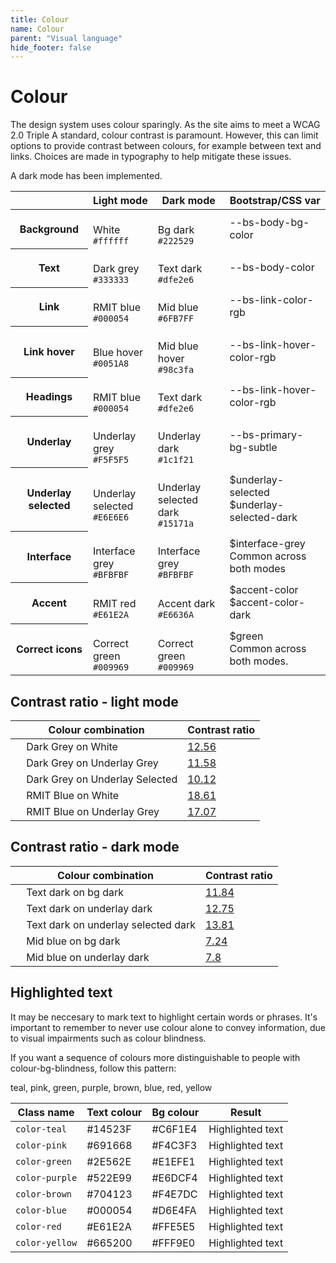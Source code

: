 ```yaml
---
title: Colour
name: Colour
parent: "Visual language"
hide_footer: false
---
```

<h1 class="margin-top-zero">Colour</h1>
<p class="lead">The design system uses colour sparingly. As the site aims to meet a WCAG 2.0 Triple A standard, colour contrast is paramount. However, this can limit options to provide contrast between colours, for example between text and links. Choices are made in typography to help mitigate these issues.</p>
<p>A dark mode has been implemented.</p>
<!--
<h2>Primary text</h2>
<div class="row margin-top-lg">
	<div class="col-md-6">
		<div class="swatch">
			<div class="colour colour-bg-dark-grey"></div>
			<div class="description">
				<h5>Dark Grey</h5>
				<p class="small">
					<code>#333333</code><br />Primary colour for all text.
				</p>
			</div>
		</div>
	</div>
	<div class="col-md-6"> 
		<div class="swatch">
			<div class="colour colour-bg-rmit-blue"></div>
			<div class="description">
				<h5>RMIT Blue</h5>
				<p class="small">
					<code>#000054</code><br />Used for links and titles
				</p>
			</div>
		</div>
	</div>
</div>
<div class="row">
	<div class="col-md-6">
		<div class="swatch">
			<div class="colour colour-bg-blue-70"></div>
			<div class="description">
				<h5>Blue 70</h5>
				<p class="small">
					<code>#4D4D88</code><br />70% tint of RMIT blue. Used for visited links, disabled primary buttons
				</p>
			</div>
		</div>
	</div>
	<div class="col-md-6"> 
		<div class="swatch">
			<div class="colour colour-bg-blue-hover"></div>
			<div class="description">
				<h5>Blue Hover</h5>
				<p class="small">
					<code>#0056b3</code><br />Hover state for links and buttons
				</p>
			</div>
		</div>
	</div>
</div>
<h2>Other</h2>
<div class="row margin-top-lg">
	<div class="col-md-6">
		<div class="swatch">
			<div class="colour colour-bg-rmit-red"></div>
			<div class="description">
				<h5>Dark Grey</h5>
				<p class="small">
					<code>#E61E2A</code><br />Accent colour use sparingly
				</p>
			</div>
		</div>
	</div>
	<div class="col-md-6"> 
		<div class="swatch">
			<div class="colour colour-bg-correct-green"></div>
			<div class="description">
				<h5>Correct Green</h5>
				<p class="small">
					<code>#009969</code><br />Only used for correct icons
				</p>
			</div>
		</div>
	</div>
</div>
<div class="row">
	<div class="col-md-6">
		<div class="swatch">
			<div class="colour colour-bg-white"></div>
			<div class="description">
				<h5>White</h5>
				<p class="small">
					<code>#FFFFFF</code><br />Base background
				</p>
			</div>
		</div>
	</div>
	<div class="col-md-6"> 
		<div class="swatch">
			<div class="colour colour-bg-interface-grey"></div>
			<div class="description">
				<h5>Interface Grey</h5>
				<p class="small">
					<code>#BFBFBF</code><br />Used for borders, boxes etc.
				</p>
			</div>
		</div>
	</div>
</div>
<div class="row">
	<div class="col-md-6">
		<div class="swatch">
			<div class="colour colour-bg-underlay-grey"></div>
			<div class="description">
				<h5>Underlay Grey</h5>
				<p class="small">
					<code>#F5F5F5</code><br />Background for boxes, panels etc.
				</p>
			</div>
		</div>
	</div>
	<div class="col-md-6"> 
		<div class="swatch">
			<div class="colour colour-bg-underlay-selected"></div>
			<div class="description">
				<h5>Underlay Selected</h5>
				<p class="small">
					<code>#E6E6E6</code><br />Right navigation, selected section. Rollover colour for buttons.
				</p>
			</div>
		</div>
	</div>
</div>
 -->

<div class="table-responsive">
<table class="table table-striped sick-of-this">
<thead>
<tr>
	<th></th>
	<th>Light mode</th>
	<th>Dark mode</th>
	<th>Bootstrap/CSS var</th>
</tr>
</thead>
<tbody>
<tr>
	<th>Background</th>
	<td>
		<div class="swatch2">
			<div class="colour-md colour-bg-white">&nbsp;</div>
			<div class="small">White<br /><code>#ffffff</code></div>
		</div>
	</td>
	<td>
		<div class="swatch2">
			<div class="colour-md colour-bg-bg-dark">&nbsp;</div>
			<div class="small">Bg dark<br /><code>#222529</code></div>
		</div>
	</td>
	<td class="small">--bs-body-bg-color</td>
</tr>
<tr>
	<th>Text</th>
	<td>
		<div class="swatch2">
			<div class="colour-md colour-bg-dark-grey">&nbsp;</div>
			<div class="small">Dark grey<br /><code>#333333</code></div>
		</div>
	</td>
	<td>
		<div class="swatch2">
			<div class="colour-md colour-bg-text-dark">&nbsp;</div>
			<div class="small">Text dark<br /><code>#dfe2e6</code></div>
		</div>
	</td>
	<td class="small">--bs-body-color</td>
</tr>
<tr>
	<th>Link</th>
	<td>
		<div class="swatch2">
			<div class="colour-md colour-bg-rmit-blue">&nbsp;</div>
			<div class="small">RMIT blue<br /><code>#000054</code></div>
		</div>
	</td>
	<td>
		<div class="swatch2">
			<div class="colour-md colour-bg-link-dark">&nbsp;</div>
			<div class="small">Mid blue<br /><code>#6FB7FF</code></div>
		</div>
	</td>
	<td class="small">--bs-link-color-rgb</td>
</tr>
<tr>
	<th>Link hover</th>
	<td>
		<div class="swatch2">
			<div class="colour-md colour-bg-blue-hover">&nbsp;</div>
			<div class="small">Blue hover<br /><code>#0051A8</code></div>
		</div>
	</td>
	<td>
		<div class="swatch2">
			<div class="colour-md colour-bg-link-hover-dark">&nbsp;</div>
			<div class="small">Mid blue hover<br /><code>#98c3fa</code></div>
		</div>
	</td>
	<td class="small">--bs-link-hover-color-rgb</td>
</tr>
<tr>
	<th>Headings</th>
	<td>
		<div class="swatch2">
			<div class="colour-md colour-bg-rmit-blue">&nbsp;</div>
			<div class="small">RMIT blue<br /><code>#000054</code></div>
		</div>
	</td>
	<td>
		<div class="swatch2">
			<div class="colour-md colour-bg-text-dark">&nbsp;</div>
			<div class="small">Text dark<br /><code>#dfe2e6</code></div>
		</div>
	</td>
	<td class="small">--bs-link-hover-color-rgb</td>
</tr>
<tr>
	<th>Underlay</th>
	<td>
		<div class="swatch2">
			<div class="colour-md colour-bg-underlay-grey">&nbsp;</div>
			<div class="small">Underlay grey<br /><code>#F5F5F5</code></div>
		</div>
	</td>
	<td>
		<div class="swatch2">
			<div class="colour-md colour-bg-underlay-dark">&nbsp;</div>
			<div class="small">Underlay dark<br /><code>#1c1f21</code></div>
		</div>
	</td>
	<td class="small">--bs-primary-bg-subtle</td>
</tr>
<tr>
	<th>Underlay selected</th>
	<td>
		<div class="swatch2">
			<div class="colour-md colour-bg-underlay-selected">&nbsp;</div>
			<div class="small">Underlay selected<br /><code>#E6E6E6</code></div>
		</div>
	</td>
	<td>
		<div class="swatch2">
			<div class="colour-md colour-bg-underlay-selected-dark">&nbsp;</div>
			<div class="small">Underlay selected dark<br /><code>#15171a</code></div>
		</div>
	</td>
	<td class="small">$underlay-selected<br />$underlay-selected-dark<br /></td>
</tr>
<tr>
	<th>Interface</th>
	<td>
		<div class="swatch2">
			<div class="colour-md colour-bg-interface-grey">&nbsp;</div>
			<div class="small">Interface grey<br /><code>#BFBFBF</code></div>
		</div>
	</td>
	<td>
		<div class="swatch2">
			<div class="colour-md colour-bg-interface-grey">&nbsp;</div>
			<div class="small">Interface grey<br /><code>#BFBFBF</code></div>
		</div>
	</td>
	<td class="small">$interface-grey<br />Common across both modes</td>
</tr>
<tr>
	<th>Accent</th>
	<td>
		<div class="swatch2">
			<div class="colour-md colour-bg-rmit-red">&nbsp;</div>
			<div class="small">RMIT red<br /><code>#E61E2A</code></div>
		</div>
	</td>
	<td>
		<div class="swatch2">
			<div class="colour-md colour-bg-accent-dark">&nbsp;</div>
			<div class="small">Accent dark<br /><code>#E6636A</code></div>
		</div>
	</td>
	<td class="small">$accent-color<br />$accent-color-dark</td>
</tr>
<tr>
	<th>Correct icons</th>
	<td>
		<div class="swatch2">
			<div class="colour-md colour-bg-correct-green">&nbsp;</div>
			<div class="small">Correct green<br /><code>#009969</code></div>
		</div>
	</td>
	<td>
		<div class="swatch2">
			<div class="colour-md colour-bg-correct-green">&nbsp;</div>
			<div class="small">Correct green<br /><code>#009969</code></div>
		</div>
	</td>
	<td class="small">$green<br />Common across both modes.</td>
</tr>
</tbody>
</table>
<a name="contrast-table"></a>
<h2 class="h3 margin-top-xl">Contrast ratio - light mode</h2>
<div class="table-responsive margin-top-zero">
<table class="table table-striped">
<thead>
<tr>
	<th>Colour combination</th>
	<th>Contrast ratio</th>
</tr>
</thead>
<tbody>
<tr>
	<td>
		<span class="colour-bg-sm colour-bg-dark-grey">&nbsp;</span>
		<span class="colour-bg-sm colour-bg-white">&nbsp;</span>
		Dark Grey on White</td>
	<td><a href="https://www.siegemedia.com/contrast-ratio#%23333333-on-white">12.56</a></td>
</tr>
<tr>
	<td>
		<span class="colour-bg-sm colour-bg-dark-grey">&nbsp;</span>
		<span class="colour-bg-sm colour-bg-underlay-grey">&nbsp;</span>
		Dark Grey on Underlay Grey</td>
	<td><a href="https://www.siegemedia.com/contrast-ratio#%23333333-on-%23f5f5f5">11.58</a></td>
</tr>
<tr>
	<td>
		<span class="colour-bg-sm colour-bg-dark-grey">&nbsp;</span>
		<span class="colour-bg-sm colour-bg-underlay-selected">&nbsp;</span>
		Dark Grey on Underlay Selected</td>
	<td><a href="https://www.siegemedia.com/contrast-ratio#%23333333-on-%23E6E6E6">10.12</a></td>
</tr>
<tr>
	<td>
		<span class="colour-bg-sm colour-bg-rmit-blue">&nbsp;</span>
		<span class="colour-bg-sm colour-bg-white">&nbsp;</span>
		RMIT Blue on White</td>
	<td><a href="https://www.siegemedia.com/contrast-ratio#%23000054-on-white">18.61</a></td>
</tr>
<tr>
	<td>
		<span class="colour-bg-sm colour-bg-rmit-blue">&nbsp;</span>
		<span class="colour-bg-sm colour-bg-underlay-grey">&nbsp;</span>
		RMIT Blue on Underlay Grey</td>
	<td><a href="https://www.siegemedia.com/contrast-ratio#%23000054-on-%23f5f5f5">17.07</a></td>
</tr>  
</tbody>
</table>
</div>
<h2 class="h3 margin-top-xl">Contrast ratio - dark mode</h2>
<div class="table-responsive margin-top-zero">
<table class="table table-striped">
<thead>
<tr>
	<th>Colour combination</th>
	<th>Contrast ratio</th>
</tr>
</thead>
<tbody>
<tr>
	<td>
		<span class="colour-bg-sm colour-bg-text-dark">&nbsp;</span>
		<span class="colour-bg-sm colour-bg-bg-dark">&nbsp;</span>
		Text dark on bg dark</td>
	<td><a href="https://www.siegemedia.com/contrast-ratio#%23dfe2e6-on-white">11.84</a></td>
</tr>
<tr>
	<td>
		<span class="colour-bg-sm colour-bg-text-dark">&nbsp;</span>
		<span class="colour-bg-sm colour-bg-underlay-dark">&nbsp;</span>
		Text dark on underlay dark</td>
	<td><a href="https://www.siegemedia.com/contrast-ratio#%23dfe2e6-on-%231c1f21">12.75</a></td>
</tr>
<tr>
	<td>
		<span class="colour-bg-sm colour-bg-text-dark">&nbsp;</span>
		<span class="colour-bg-sm colour-bg-underlay-selected-dark">&nbsp;</span>
		Text dark on underlay selected dark</td>
	<td><a href="https://www.siegemedia.com/contrast-ratio#%23dfe2e6-on-%2315171a">13.81</a></td>
</tr>
<tr>
	<td>
		<span class="colour-bg-sm colour-bg-link-dark">&nbsp;</span>
		<span class="colour-bg-sm colour-bg-bg-dark">&nbsp;</span>
		Mid blue on bg dark</td>
	<td><a href="https://www.siegemedia.com/contrast-ratio#%236FB7FF-on-white">7.24</a></td>
</tr>
<tr>
	<td>
		<span class="colour-bg-sm colour-bg-link-dark">&nbsp;</span>
		<span class="colour-bg-sm colour-bg-underlay-dark">&nbsp;</span>
		Mid blue on underlay dark</td>
	<td><a href="https://www.siegemedia.com/contrast-ratio#%236FB7FF-on-%231c1f21">7.8</a></td>
</tr> 
</tbody>
</table>
</div>
<h2 class="h3 margin-top-xl">Highlighted text</h3>
<p>It may be neccesary to mark text to highlight certain words or phrases. It's important to remember to never use colour alone to convey information, due to visual impairments such as colour blindness.</p>
<p>If you want a sequence of colours more distinguishable to people with colour-bg-blindness, follow this pattern:</p>
<p><span class="color-teal">teal</span>, <span class="color-pink">pink</span>, <span class="color-green">green</span>, <span class="color-purple">purple</span>, <span class="color-brown">brown</span>, <span class="color-blue">blue</span>, <span class="color-red">red</span>, <span class="color-yellow">yellow</span></p>
<div class="table-responsive">
<table class="table table-striped">
<thead>
<tr>
	<th>Class name</th>
	<th>Text colour</th>
	<th>Bg colour</th>
	<th>Result</th>
</tr>
</thead>
<tbody>
<tr>
	<td><code>color-teal</code></td>
	<td>#14523F</td>
	<td>#C6F1E4</td>
	<td><span class="color-teal">Highlighted text</span></td>
</tr>
<tr>
	<td><code>color-pink</code></td>
	<td>#691668</td>
	<td>#F4C3F3</td>
	<td><span class="color-pink">Highlighted text</span></td>
</tr>
<tr>
	<td><code>color-green</code></td>
	<td>#2E562E</td>
	<td>#E1EFE1</td>
	<td><span class="color-green">Highlighted text</span></td>
</tr>
<tr>
	<td><code>color-purple</code></td>
	<td>#522E99</td>
	<td>#E6DCF4</td>
	<td><span class="color-purple">Highlighted text</span></td>
</tr>
<tr>
	<td><code>color-brown</code></td>
	<td>#704123</td>
	<td>#F4E7DC</td>
	<td><span class="color-brown">Highlighted text</span></td>
</tr>
<tr>
	<td><code>color-blue</code></td>
	<td>#000054</td>
	<td>#D6E4FA</td>
	<td><span class="color-blue">Highlighted text</span></td>
</tr>
<tr>
	<td><code>color-red</code></td>
	<td>#E61E2A</td>
	<td>#FFE5E5</td>
	<td><span class="color-red">Highlighted text</span></td>
</tr>
<tr>
	<td><code>color-yellow</code></td>
	<td>#665200</td>
	<td>#FFF9E0</td>
	<td><span class="color-yellow">Highlighted text</span></td>
</tr>
</tbody>
</table>
</div>